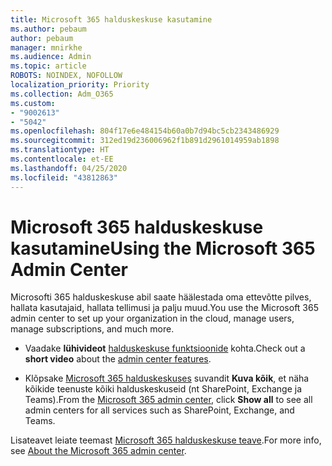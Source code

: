 ```yaml
---
title: Microsoft 365 halduskeskuse kasutamine
ms.author: pebaum
author: pebaum
manager: mnirkhe
ms.audience: Admin
ms.topic: article
ROBOTS: NOINDEX, NOFOLLOW
localization_priority: Priority
ms.collection: Adm_O365
ms.custom:
- "9002613"
- "5042"
ms.openlocfilehash: 804f17e6e484154b60a0b7d94bc5cb2343486929
ms.sourcegitcommit: 312ed19d236006962f1b891d2961014959ab1898
ms.translationtype: HT
ms.contentlocale: et-EE
ms.lasthandoff: 04/25/2020
ms.locfileid: "43812863"
---
```

# <a name="using-the-microsoft-365-admin-center"></a><span data-ttu-id="0caac-102">Microsoft 365 halduskeskuse kasutamine</span><span class="sxs-lookup"><span data-stu-id="0caac-102">Using the Microsoft 365 Admin Center</span></span>

<span data-ttu-id="0caac-103">Microsofti 365 halduskeskuse abil saate häälestada oma ettevõtte pilves, hallata kasutajaid, hallata tellimusi ja palju muud.</span><span class="sxs-lookup"><span data-stu-id="0caac-103">You use the Microsoft 365 admin center to set up your organization in the cloud, manage users, manage subscriptions, and much more.</span></span>

- <span data-ttu-id="0caac-104">Vaadake **lühivideot** [halduskeskuse funktsioonide](https://www.microsoft.com/videoplayer/embed/RWfvDL) kohta.</span><span class="sxs-lookup"><span data-stu-id="0caac-104">Check out a **short video** about the [admin center features](https://www.microsoft.com/videoplayer/embed/RWfvDL).</span></span>

- <span data-ttu-id="0caac-105">Klõpsake [Microsoft 365 halduskeskuses](https://admin.microsoft.com/AdminPortal/Home#/homepage) suvandit **Kuva kõik**, et näha kõikide teenuste kõiki halduskeskuseid (nt SharePoint, Exchange ja Teams).</span><span class="sxs-lookup"><span data-stu-id="0caac-105">From the [Microsoft 365 admin center](https://admin.microsoft.com/AdminPortal/Home#/homepage), click **Show all** to see all admin centers for all services such as SharePoint, Exchange, and Teams.</span></span>

<span data-ttu-id="0caac-106">Lisateavet leiate teemast [Microsoft 365 halduskeskuse teave](https://docs.microsoft.com/microsoft-365/admin/admin-overview/about-the-admin-center).</span><span class="sxs-lookup"><span data-stu-id="0caac-106">For more info, see [About the Microsoft 365 admin center](https://docs.microsoft.com/microsoft-365/admin/admin-overview/about-the-admin-center).</span></span>
